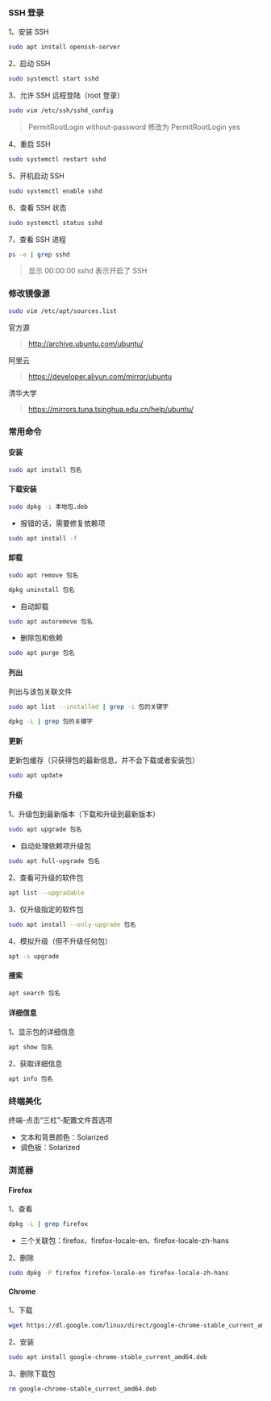 ### SSH 登录

1、安装 SSH

```sh
sudo apt install openssh-server
```

2、启动 SSH

```sh
sudo systemctl start sshd
```

3、允许 SSH 远程登陆（root 登录）

```sh
sudo vim /etc/ssh/sshd_config
```

> PermitRootLogin without-password 修改为 PermitRootLogin yes

4、重启 SSH

```sh
sudo systemctl restart sshd
```

5、开机启动 SSH

```sh
sudo systemctl enable sshd
```

6、查看 SSH 状态

```sh
sudo systemctl status sshd
```

7、查看 SSH 进程

```sh
ps -e | grep sshd
```

> 显示 00:00:00 sshd 表示开启了 SSH

### 修改镜像源

```sh
sudo vim /etc/apt/sources.list
```

官方源

> http://archive.ubuntu.com/ubuntu/

阿里云

> https://developer.aliyun.com/mirror/ubuntu

清华大学

> https://mirrors.tuna.tsinghua.edu.cn/help/ubuntu/

### 常用命令

#### 安装

```sh
sudo apt install 包名
```

#### 下载安装

```sh
sudo dpkg -i 本地包.deb
```

- 报错的话，需要修复依赖项

```sh
sudo apt install -f
```

#### 卸载

```sh
sudo apt remove 包名
```

```sh
dpkg uninstall 包名
```

- 自动卸载

```sh
sudo apt autoremove 包名
```

- 删除包和依赖

```sh
sudo apt purge 包名
```

#### 列出

列出与该包关联文件

```sh
sudo apt list --installed | grep -i 包的关键字
```

```sh
dpkg -L | grep 包的关键字
```

#### 更新

更新包缓存（只获得包的最新信息，并不会下载或者安装包）

```sh
sudo apt update
```

#### 升级

1、升级包到最新版本（下载和升级到最新版本）

```sh
sudo apt upgrade 包名
```

- 自动处理依赖项升级包

```sh
sudo apt full-upgrade 包名
```

2、查看可升级的软件包

```sh
apt list --upgradable
```

3、仅升级指定的软件包

```sh
sudo apt install --only-upgrade 包名
```

4、模拟升级（但不升级任何包）

```sh
apt -s upgrade
```

#### 搜索

```sh
apt search 包名
```

#### 详细信息

1、显示包的详细信息

```sh
apt show 包名
```

2、获取详细信息

```sh
apt info 包名
```

### 终端美化

终端-点击“三杠”-配置文件首选项

- 文本和背景颜色：Solarized
- 调色板：Solarized

### 浏览器

#### Firefox

1、查看

```sh
dpkg -L | grep firefox
```

- 三个关联包：firefox、firefox-locale-en、firefox-locale-zh-hans

2、删除

```sh
sudo dpkg -P firefox firefox-locale-en firefox-locale-zh-hans
```

#### Chrome

1、下载

```sh
wget https://dl.google.com/linux/direct/google-chrome-stable_current_amd64.deb
```

2、安装

```sh
sudo apt install google-chrome-stable_current_amd64.deb
```

3、删除下载包

```sh
rm google-chrome-stable_current_amd64.deb
```
